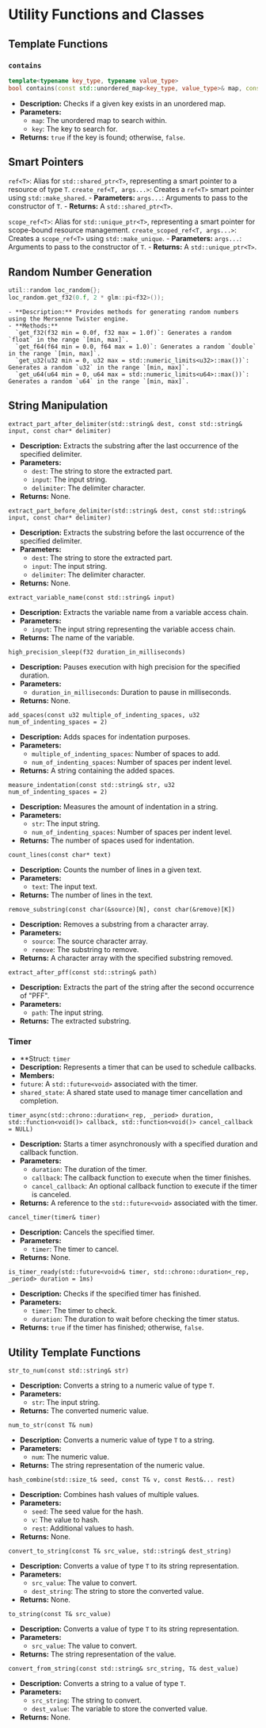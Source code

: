 # Utility Functions and Classes

 ## Template Functions

  ### `contains`
   ```cpp
template<typename key_type, typename value_type>
bool contains(const std::unordered_map<key_type, value_type>& map, const key_type& key);
   ```
   - **Description:** Checks if a given key exists in an unordered map.
   - **Parameters:**
     - `map`: The unordered map to search within.
     - `key`: The key to search for.
   - **Returns:** `true` if the key is found; otherwise, `false`.

 ## Smart Pointers

  `ref<T>`: Alias for `std::shared_ptr<T>`, representing a smart pointer to a resource of type `T`.
  `create_ref<T, args...>`: Creates a `ref<T>` smart pointer using `std::make_shared`.
    - **Parameters:** `args...`: Arguments to pass to the constructor of `T`.
    - **Returns:** A `std::shared_ptr<T>`.
  
  `scope_ref<T>`: Alias for `std::unique_ptr<T>`, representing a smart pointer for scope-bound resource management.
  `create_scoped_ref<T, args...>`: Creates a `scope_ref<T>` using `std::make_unique`.
    - **Parameters:** `args...`: Arguments to pass to the constructor of `T`.
    - **Returns:** A `std::unique_ptr<T>`.
  
 ## Random Number Generation
  ```cpp
util::random loc_random{};
loc_random.get_f32(0.f, 2 * glm::pi<f32>());

  ```
    - **Description:** Provides methods for generating random numbers using the Mersenne Twister engine.
    - **Methods:**
      `get_f32(f32 min = 0.0f, f32 max = 1.0f)`: Generates a random `float` in the range `[min, max]`.
      `get_f64(f64 min = 0.0, f64 max = 1.0)`: Generates a random `double` in the range `[min, max]`.
      `get_u32(u32 min = 0, u32 max = std::numeric_limits<u32>::max())`: Generates a random `u32` in the range `[min, max]`.
      `get_u64(u64 min = 0, u64 max = std::numeric_limits<u64>::max())`: Generates a random `u64` in the range `[min, max]`.
  
 ## String Manipulation

 `extract_part_after_delimiter(std::string& dest, const std::string& input, const char* delimiter)`
  - **Description:** Extracts the substring after the last occurrence of the specified delimiter.
  - **Parameters:**
    - `dest`: The string to store the extracted part.
    - `input`: The input string.
    - `delimiter`: The delimiter character.
  - **Returns:** None.

 `extract_part_before_delimiter(std::string& dest, const std::string& input, const char* delimiter)`
  - **Description:** Extracts the substring before the last occurrence of the specified delimiter.
  - **Parameters:**
    - `dest`: The string to store the extracted part.
    - `input`: The input string.
    - `delimiter`: The delimiter character.
  - **Returns:** None.

 `extract_variable_name(const std::string& input)`
  - **Description:** Extracts the variable name from a variable access chain.
  - **Parameters:**
    - `input`: The input string representing the variable access chain.
  - **Returns:** The name of the variable.

 `high_precision_sleep(f32 duration_in_milliseconds)`
  - **Description:** Pauses execution with high precision for the specified duration.
  - **Parameters:**
    - `duration_in_milliseconds`: Duration to pause in milliseconds.
  - **Returns:** None.

 `add_spaces(const u32 multiple_of_indenting_spaces, u32 num_of_indenting_spaces = 2)`
  - **Description:** Adds spaces for indentation purposes.
  - **Parameters:**
    - `multiple_of_indenting_spaces`: Number of spaces to add.
    - `num_of_indenting_spaces`: Number of spaces per indent level.
  - **Returns:** A string containing the added spaces.

 `measure_indentation(const std::string& str, u32 num_of_indenting_spaces = 2)`
  - **Description:** Measures the amount of indentation in a string.
  - **Parameters:**
    - `str`: The input string.
    - `num_of_indenting_spaces`: Number of spaces per indent level.
  - **Returns:** The number of spaces used for indentation.

 `count_lines(const char* text)`
  - **Description:** Counts the number of lines in a given text.
  - **Parameters:**
    - `text`: The input text.
  - **Returns:** The number of lines in the text.

 `remove_substring(const char(&source)[N], const char(&remove)[K])`
  - **Description:** Removes a substring from a character array.
  - **Parameters:**
    - `source`: The source character array.
    - `remove`: The substring to remove.
  - **Returns:** A character array with the specified substring removed.

 `extract_after_pff(const std::string& path)`
  - **Description:** Extracts the part of the string after the second occurrence of "PFF".
  - **Parameters:**
    - `path`: The input string.
  - **Returns:** The extracted substring.

 ### Timer

 - **Struct: `timer`
  - **Description:** Represents a timer that can be used to schedule callbacks.
  - **Members:**
   - `future`: A `std::future<void>` associated with the timer.
   - `shared_state`: A shared state used to manage timer cancellation and completion.

 `timer_async(std::chrono::duration<_rep, _period> duration, std::function<void()> callback, std::function<void()> cancel_callback = NULL)`
  - **Description:** Starts a timer asynchronously with a specified duration and callback function.
  - **Parameters:**
    - `duration`: The duration of the timer.
    - `callback`: The callback function to execute when the timer finishes.
    - `cancel_callback`: An optional callback function to execute if the timer is canceled.
  - **Returns:** A reference to the `std::future<void>` associated with the timer.

 `cancel_timer(timer& timer)`
  - **Description:** Cancels the specified timer.
  - **Parameters:**
    - `timer`: The timer to cancel.
  - **Returns:** None.

 `is_timer_ready(std::future<void>& timer, std::chrono::duration<_rep, _period> duration = 1ms)`
  - **Description:** Checks if the specified timer has finished.
  - **Parameters:**
    - `timer`: The timer to check.
    - `duration`: The duration to wait before checking the timer status.
  - **Returns:** `true` if the timer has finished; otherwise, `false`.

 ## Utility Template Functions

 `str_to_num(const std::string& str)`
  - **Description:** Converts a string to a numeric value of type `T`.
  - **Parameters:**
    - `str`: The input string.
  - **Returns:** The converted numeric value.

 `num_to_str(const T& num)`
  - **Description:** Converts a numeric value of type `T` to a string.
  - **Parameters:**
    - `num`: The numeric value.
  - **Returns:** The string representation of the numeric value.

 `hash_combine(std::size_t& seed, const T& v, const Rest&... rest)`
  - **Description:** Combines hash values of multiple values.
  - **Parameters:**
    - `seed`: The seed value for the hash.
    - `v`: The value to hash.
    - `rest`: Additional values to hash.
  - **Returns:** None.

 `convert_to_string(const T& src_value, std::string& dest_string)`
  - **Description:** Converts a value of type `T` to its string representation.
  - **Parameters:**
    - `src_value`: The value to convert.
    - `dest_string`: The string to store the converted value.
  - **Returns:** None.

 `to_string(const T& src_value)`
  - **Description:** Converts a value of type `T` to its string representation.
  - **Parameters:**
    - `src_value`: The value to convert.
  - **Returns:** The string representation of the value.

 `convert_from_string(const std::string& src_string, T& dest_value)`
  - **Description:** Converts a string to a value of type `T`.
  - **Parameters:**
    - `src_string`: The string to convert.
    - `dest_value`: The variable to store the converted value.
  - **Returns:** None.
 